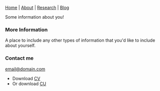 [Home](index.md) | [About](about.md) | [Research](research.md) | [Blog](blog.md) 

Some information about you!

### More Information

A place to include any other types of information that you'd like to include about yourself.

### Contact me

[email@domain.com](mailto:email@domain.com)


- Download [CV](cv.pdf)
- Or download [CU](whatever.com)
